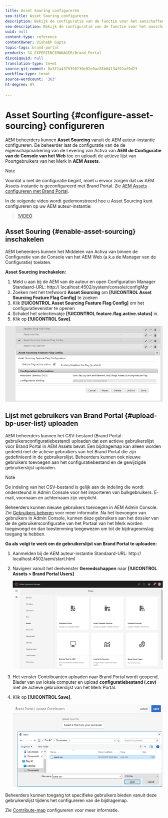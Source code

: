 ```yaml
---
title: Asset Souring configureren
seo-title: Asset Souring configureren
description: Bekijk de configuratie van de functie voor het aanschaffen van bedrijfsmiddelen in AEM Assets.
seo-description: Bekijk de configuratie van de functie voor het aanschaffen van bedrijfsmiddelen in AEM Assets.
uuid: null
content-type: reference
contentOwner: Vishabh Gupta
topic-tags: brand-portal
products: SG_EXPERIENCEMANAGER/Brand_Portal
discoiquuid: null
translation-type: tm+mt
source-git-commit: 0a3f1a4379398730e92e9ac85b04134f92af9d23
workflow-type: tm+mt
source-wordcount: '363'
ht-degree: 0%

---
```



# Asset Sourting {#configure-asset-sourcing} configureren

AEM beheerders kunnen **Asset Sourcing** vanuit de AEM auteur-instantie configureren. De beheerder laat de configuratie van de de eigenschapmarkering van de Levering van Activa van **AEM de Configuratie van de Console van het Web** toe en uploadt de actieve lijst van Poortgebruikers van het Merk in **AEM Assets**.

>[!NOTE]
>
>Voordat u met de configuratie begint, moet u ervoor zorgen dat uw AEM Assets-instantie is geconfigureerd met Brand Portal. Zie [AEM Assets configureren met Brand Portal](../using/configure-aem-assets-with-brand-portal.md).

In de volgende video wordt gedemonstreerd hoe u Asset Sourcing kunt configureren op uw AEM auteur-instantie:

>[!VIDEO](https://video.tv.adobe.com/v/29771)

## Asset Souring {#enable-asset-sourcing} inschakelen

AEM beheerders kunnen het Middelen van Activa van binnen de Configuratie van de Console van het AEM Web (a.k.a de Manager van de Configuratie) toelaten.

**Asset Sourcing inschakelen:**
1. Meld u aan bij de AEM van de auteur en open Configuration Manager
Standaard-URL: http:// localhost:4502/system/console/configMgr
1. Zoeken met het trefwoord **Asset Sourcing** om **[!UICONTROL Asset Sourcing Feature Flag Config]** te zoeken
1. Klik **[!UICONTROL Asset Sourcing Feature Flag Config]** om het configuratievenster te openen
1. Schakel het selectievakje **[!UICONTROL feature.flag.active.status]** in.
1. Klik op **[!UICONTROL Save]**.

![](assets/enable-asset-sourcing.png)

## Lijst met gebruikers van Brand Portal {#upload-bp-user-list} uploaden

AEM beheerders kunnen het CSV-bestand (Brand Portal-gebruikersconfiguratiebestand) uploaden dat een actieve gebruikerslijst voor Brand Portal in AEM Assets bevat. Een bijdragemap kan alleen worden gedeeld met de actieve gebruikers van het Brand Portal die zijn gedefinieerd in de gebruikerslijst. Beheerders kunnen ook nieuwe gebruikers toevoegen aan het configuratiebestand en de gewijzigde gebruikerslijst uploaden.

>[!NOTE]
>
>De indeling van het CSV-bestand is gelijk aan de indeling die wordt ondersteund in Admin Console voor het importeren van bulkgebruikers. E-mail, voornaam en achternaam zijn verplicht.

Beheerders kunnen nieuwe gebruikers toevoegen in AEM Admin Console. Zie [Gebruikers beheren](brand-portal-adding-users.md) voor meer informatie. Na het toevoegen van gebruikers in Admin Console, kunnen deze gebruikers aan het dossier van de de gebruikersconfiguratie van het Portaal van het Merk worden toegevoegd en dan toestemming toegewezen om tot de bijdrageomslag toegang te hebben.

**Ga als volgt te werk om de gebruikerslijst van Brand Portal te uploaden:**
1. Aanmelden bij de AEM auteur-instantie
Standaard-URL: http:// localhost:4502/aem/start.html
1. Navigeer vanuit het deelvenster **Gereedschappen** naar **[!UICONTROL Assets > Brand Portal Users]**

   ![](assets/upload-user-list1.png)

1. Het venster Contribuanten uploaden naar Brand Portal wordt geopend.
Blader van uw lokale computer en upload **configuratiebestand (.csv)** met de actieve gebruikerslijst van het Merk Portal.
1. Klik op **[!UICONTROL Save]**.

   ![](assets/upload-user-list2.png)


Beheerders kunnen toegang tot specifieke gebruikers bieden vanuit deze gebruikerslijst tijdens het configureren van de bijdragemap.

Zie [Contribute-map](brand-portal-contribution-folder.md) configureren voor meer informatie.
